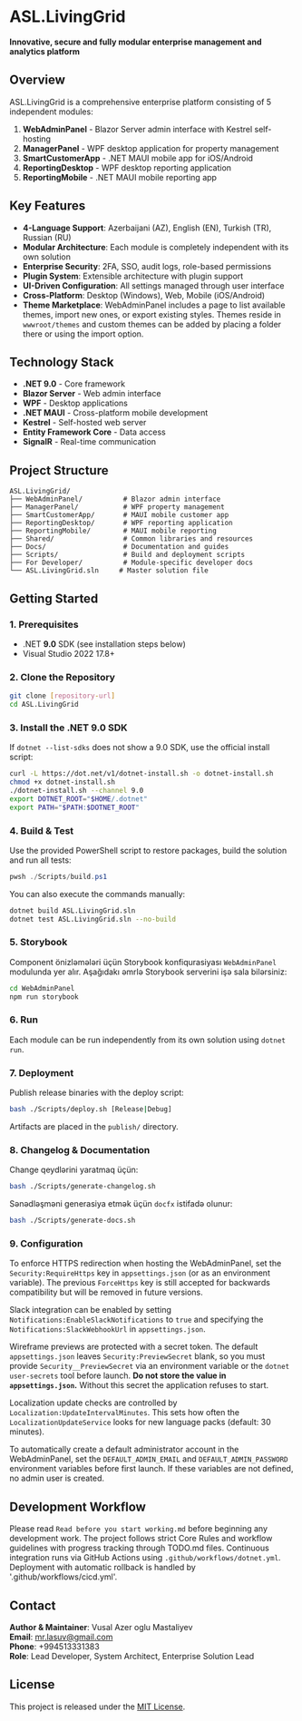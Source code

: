 # ASL.LivingGrid

**Innovative, secure and fully modular enterprise management and analytics platform**

## Overview

ASL.LivingGrid is a comprehensive enterprise platform consisting of 5 independent modules:

1. **WebAdminPanel** - Blazor Server admin interface with Kestrel self-hosting
2. **ManagerPanel** - WPF desktop application for property management
3. **SmartCustomerApp** - .NET MAUI mobile app for iOS/Android
4. **ReportingDesktop** - WPF desktop reporting application
5. **ReportingMobile** - .NET MAUI mobile reporting app

## Key Features

- **4-Language Support**: Azerbaijani (AZ), English (EN), Turkish (TR), Russian (RU)
- **Modular Architecture**: Each module is completely independent with its own solution
- **Enterprise Security**: 2FA, SSO, audit logs, role-based permissions
- **Plugin System**: Extensible architecture with plugin support
- **UI-Driven Configuration**: All settings managed through user interface
- **Cross-Platform**: Desktop (Windows), Web, Mobile (iOS/Android)
- **Theme Marketplace**: WebAdminPanel includes a page to list available themes,
  import new ones, or export existing styles. Themes reside in `wwwroot/themes`
  and custom themes can be added by placing a folder there or using the import
  option.

## Technology Stack

- **.NET 9.0** - Core framework
- **Blazor Server** - Web admin interface
- **WPF** - Desktop applications
- **.NET MAUI** - Cross-platform mobile development
- **Kestrel** - Self-hosted web server
- **Entity Framework Core** - Data access
- **SignalR** - Real-time communication

## Project Structure

```
ASL.LivingGrid/
├── WebAdminPanel/          # Blazor admin interface
├── ManagerPanel/           # WPF property management
├── SmartCustomerApp/       # MAUI mobile customer app
├── ReportingDesktop/       # WPF reporting application
├── ReportingMobile/        # MAUI mobile reporting
├── Shared/                 # Common libraries and resources
├── Docs/                   # Documentation and guides
├── Scripts/                # Build and deployment scripts
├── For Developer/          # Module-specific developer docs
└── ASL.LivingGrid.sln     # Master solution file
```

## Getting Started

### 1. Prerequisites

- .NET **9.0** SDK (see installation steps below)
- Visual Studio 2022 17.8+

### 2. Clone the Repository

```bash
git clone [repository-url]
cd ASL.LivingGrid
```

### 3. Install the .NET 9.0 SDK

If `dotnet --list-sdks` does not show a 9.0 SDK, use the official install script:

```bash
curl -L https://dot.net/v1/dotnet-install.sh -o dotnet-install.sh
chmod +x dotnet-install.sh
./dotnet-install.sh --channel 9.0
export DOTNET_ROOT="$HOME/.dotnet"
export PATH="$PATH:$DOTNET_ROOT"
```

### 4. Build & Test

Use the provided PowerShell script to restore packages, build the solution and
run all tests:

```powershell
pwsh ./Scripts/build.ps1
```

You can also execute the commands manually:

```bash
dotnet build ASL.LivingGrid.sln
dotnet test ASL.LivingGrid.sln --no-build
```

### 5. Storybook

Component önizləmələri üçün Storybook konfiqurasiyası `WebAdminPanel` modulunda
yer alır. Aşağıdakı əmrlə Storybook serverini işə sala bilərsiniz:

```bash
cd WebAdminPanel
npm run storybook
```

### 6. Run

Each module can be run independently from its own solution using `dotnet run`.

### 7. Deployment

Publish release binaries with the deploy script:

```bash
bash ./Scripts/deploy.sh [Release|Debug]
```

Artifacts are placed in the `publish/` directory.

### 8. Changelog & Documentation

Change qeydlərini yaratmaq üçün:

```bash
bash ./Scripts/generate-changelog.sh
```

Sənədləşməni generasiya etmək üçün `docfx` istifadə olunur:

```bash
bash ./Scripts/generate-docs.sh
```

### 9. Configuration

To enforce HTTPS redirection when hosting the WebAdminPanel, set the
`Security:RequireHttps` key in `appsettings.json` (or as an environment
variable). The previous `ForceHttps` key is still accepted for backwards
compatibility but will be removed in future versions.

Slack integration can be enabled by setting
`Notifications:EnableSlackNotifications` to `true` and specifying the
`Notifications:SlackWebhookUrl` in `appsettings.json`.

Wireframe previews are protected with a secret token. The default
`appsettings.json` leaves `Security:PreviewSecret` blank, so you must
provide `Security__PreviewSecret` via an environment variable or the
`dotnet user-secrets` tool before launch. **Do not store the value in
`appsettings.json`.** Without this secret the application refuses to
start.

Localization update checks are controlled by
`Localization:UpdateIntervalMinutes`. This sets how often the
`LocalizationUpdateService` looks for new language packs (default: 30
minutes).

To automatically create a default administrator account in the WebAdminPanel,
set the `DEFAULT_ADMIN_EMAIL` and `DEFAULT_ADMIN_PASSWORD` environment variables
before first launch. If these variables are not defined, no admin user is
created.

## Development Workflow

Please read `Read before you start working.md` before beginning any development work. The project follows strict Core Rules and workflow guidelines with progress tracking through TODO.md files. Continuous integration runs via GitHub Actions using `.github/workflows/dotnet.yml`. Deployment with automatic rollback is handled by '.github/workflows/cicd.yml'.

## Contact

**Author & Maintainer**: Vusal Azer oglu Mastaliyev  
**Email**: mr.lasuv@gmail.com  
**Phone**: +994513331383  
**Role**: Lead Developer, System Architect, Enterprise Solution Lead

## License

This project is released under the [MIT License](LICENSE.txt).
